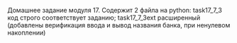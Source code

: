 Домашнее задание модуля 17. Содержит 2 файла на python: task17_7_3 код строго соответствует заданию; task17_7_3ext расширенный (добавлены верификация ввода и вывод названия банка, при ненулевом накоплении)
